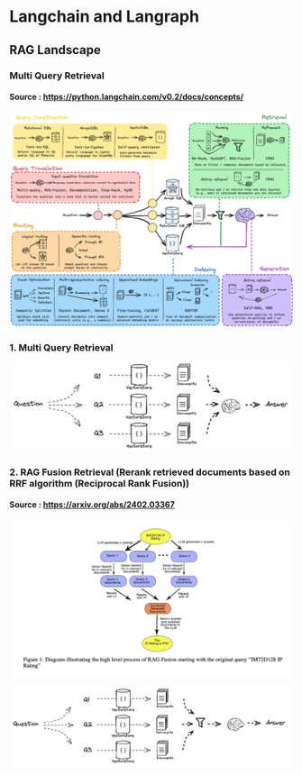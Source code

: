 # Langchain and Langraph

## RAG Landscape

### Multi Query Retrieval

#### Source : https://python.langchain.com/v0.2/docs/concepts/

![Project screenshot](./screenshots/rag_landscape.png)


### 1. Multi Query Retrieval

![](./screenshots/multi_query_retrieval.png)

### 2. RAG Fusion Retrieval (Rerank retrieved documents based on RRF algorithm (Reciprocal Rank Fusion))

#### Source : https://arxiv.org/abs/2402.03367

![1](./screenshots/RAG_fusion.jpeg)

![2](./screenshots/RAG_fusion_2.png)
